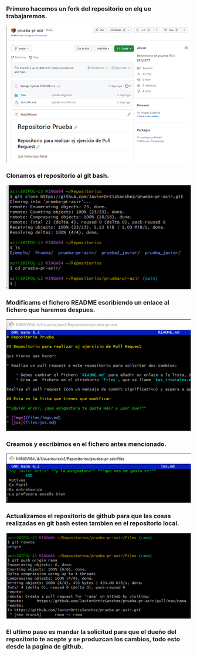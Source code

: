 ### Primero hacemos un fork del repositorio en elq ue trabajaremos.
![](img/4_1.PNG)
### Clonamos el repositorio al git bash.
![](img/4_2.PNG)
### Modificams el fichero README escribiendo un enlace al fichero que haremos despues.
![](img/4_3.PNG)
### Creamos y escribimos en el fichero antes mencionado.
![](img/4_4.PNG)
### Actualizamos el repositorio de github para que las cosas realizadas en git bash esten tambien en el repositorio local.
![](img/4_5.PNG)
### El ultimo paso es mandar la solicitud para que el dueño del repositorio te acepte y se produzcan los cambios, todo esto desde la pagina de github.